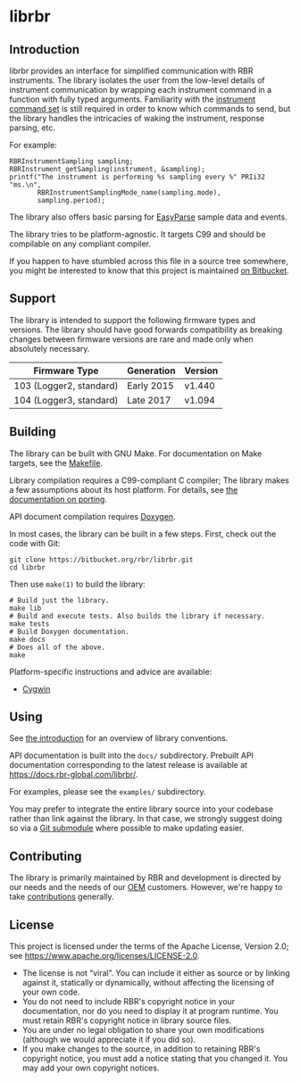 # librbr

## Introduction

librbr provides an interface
for simplified communication
with RBR instruments.
The library isolates the user
from the low-level details
of instrument communication
by wrapping each instrument command
in a function with fully typed arguments.
Familiarity with the [instrument command set]
is still required
in order to know which commands to send,
but the library handles the intricacies
of waking the instrument,
response parsing,
etc.

For example:

~~~{.c}
RBRInstrumentSampling sampling;
RBRInstrument_getSampling(instrument, &sampling);
printf("The instrument is performing %s sampling every %" PRIi32 "ms.\n",
       RBRInstrumentSamplingMode_name(sampling.mode),
       sampling.period);
~~~

The library also offers basic parsing
for [EasyParse] sample data and events.

The library tries to be platform-agnostic.
It targets C99
and should be compilable
on any compliant compiler.

If you happen to have stumbled across this file
in a source tree somewhere,
you might be interested to know
that this project is maintained
[on Bitbucket].

[instrument command set]: https://docs.rbr-global.com/L3commandreference
[EasyParse]: https://docs.rbr-global.com/L3commandreference/format-of-stored-data/overview/easyparse-format
[on Bitbucket]: https://bitbucket.org/rbr/librbr

## Support

The library is intended to support
the following firmware types and versions.
The library should have good forwards compatibility
as breaking changes between firmware versions
are rare and made only when absolutely necessary.

| Firmware Type           | Generation | Version |
| ----------------------- | ---------- | ------- |
| 103 (Logger2, standard) | Early 2015 |  v1.440 |
| 104 (Logger3, standard) |  Late 2017 |  v1.094 |

## Building

The library can be built with GNU Make.
For documentation on Make targets,
see the [Makefile].

Library compilation requires a C99-compliant C compiler;
The library makes a few assumptions
about its host platform.
For details, see [the documentation on porting][porting].

API document compilation requires [Doxygen].

In most cases,
the library can be built
in a few steps.
First, check out the code with Git:

~~~{.sh}
git clone https://bitbucket.org/rbr/librbr.git
cd librbr
~~~

Then use `make(1)` to build the library:

~~~{.sh}
# Build just the library.
make lib
# Build and execute tests. Also builds the library if necessary.
make tests
# Build Doxygen documentation.
make docs
# Does all of the above.
make
~~~

Platform-specific instructions and advice
are available:

* [Cygwin]

[Makefile]: Makefile.html
[porting]: porting.md
[Doxygen]: http://doxygen.org/
[Cygwin]: cygwin.md

## Using

See [the introduction]
for an overview of library conventions.

API documentation is built into the `docs/` subdirectory.
Prebuilt API documentation corresponding to the latest release
is available at https://docs.rbr-global.com/librbr/.

For examples,
please see the `examples/` subdirectory.

You may prefer to integrate
the entire library source
into your codebase
rather than link against the library.
In that case,
we strongly suggest doing so
via a [Git submodule]
where possible
to make updating easier.

[the introduction]: introduction.md
[Git submodule]: https://git-scm.com/docs/git-submodule

## Contributing

The library is primarily maintained by RBR
and development is directed by our needs
and the needs of our [OEM] customers.
However, we're happy to take [contributions] generally.

[OEM]: https://rbr-global.com/products/oem
[contributions]: CONTRIBUTING.md

## License

This project is licensed under the terms
of the Apache License, Version 2.0;
see https://www.apache.org/licenses/LICENSE-2.0.

* The license is not “viral”.
  You can include it
  either as source
  or by linking against it,
  statically or dynamically,
  without affecting the licensing
  of your own code.
* You do not need to include RBR's copyright notice
  in your documentation,
  nor do you need to display it
  at program runtime.
  You must retain RBR's copyright notice
  in library source files.
* You are under no legal obligation
  to share your own modifications
  (although we would appreciate it
  if you did so).
* If you make changes to the source,
  in addition to retaining RBR's copyright notice,
  you must add a notice stating that you changed it.
  You may add your own copyright notices.
